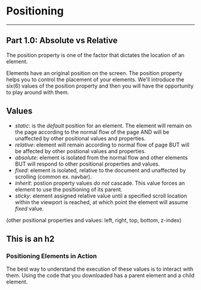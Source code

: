 # Positioning

---

## Part 1.0: Absolute vs Relative

The position property is one of the factor that dictates the location of an element.

Elements have an original position on the screen. The position property helps you to control the placement of your elements. We'll introduce the six(6) values of the position property and then you will have the opportunity to play around with them.

## Values

+ *static*: is the _default_ position for an element. The element will remain on the page according to the normal flow of the page AND will be unaffected by other positional values and properties.
+ *relative*: element will remain according to normal flow of page BUT will be affected by other postional values and properties.
+ *absolute*: element is isolated from the normal flow and other elements BUT will respond to other positional properties and values.
+ *fixed*: element is isolated, relative to the document and unaffected by scrolling (common ex. navbar).
+ *inherit*: postion property values _do not_ cascade. This value forces an element to use the positioning of its parent.
+ *sticky*: element assigned relative value until a specified scroll location within the viewport is reached, at which point the element will assume _fixed_ value.

(other positional properties and values: left, right, top, bottom, z-index)

## This is an h2

### Positioning Elements in Action

The best way to understand the execution of these values is to interact with them. Using the code that you downloaded has a parent element and a child element.